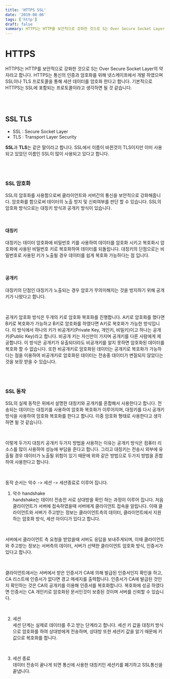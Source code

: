 ```yaml
---
title: 'HTTPS SSL'
date: '2019-08-06'
tags: ['http']
draft: false
summary: HTTPS는 HTTP를 보안적으로 강화한 것으로 S는 Over Secure Socket Layer의 약자라고 합니다.
---
```


# HTTPS

HTTPS는 HTTP를 보안적으로 강화한 것으로 S는 Over Secure Socket Layer의 약자라고 합니다.
HTTPS는 통신의 인증과 암호화를 위해 넷스케이프에서 개발 하였으며 SSL이나 TLS 프로토콜을 통해 세션 데이터를 암호화 한다고 합니다.
기본적으로 HTTPS는 SSL에 포함되는 프로토콜이라고 생각하면 될 것 같습니다. <br />

<br /><br />

## SSL TLS

- SSL : Secure Socket Layer
- TLS : Transport Layer Security

**SSL**과 **TLS**는 같은 말이라고 합니다. SSL에서 이름이 바뀐것이 TLS이지만 이미 사용되고 있었던 이름인 SSL이 많이 사용되고 있다고 합니다. <br />

<br /><br />

### SSL 암호화

SSL의 암호화를 사용함으로써 클라이언트와 서버간의 통신을 보안적으로 강화해줍니다. 암호화를 함으로써 데이터의 노출 방지 및 신뢰여부를 판단 할 수 있습니다. SSL의 암호화 방식으로는 대칭키 방식과 공개키 방식이 있습니다. <br />

<br />

#### 대칭키

대칭키는 데이터 암호화에 비밀번호 키를 사용하여 데이터를 암호화 시키고 복호화시 암호화에 사용된 비밀번호 키로 복호화하여 데이터를 되돌립니다. 대칭키의 단점으로는 비밀번호로 사용된 키가 노출될 경우 데이터를 쉽게 복호화 가능하다는 점 입니다. <br />

<br />

#### 공개키

대칭키의 단점인 대칭키가 노출되는 경우 암호가 무의미해지는 것을 방지하기 위해 공개키가 나왔다고 합니다. <br />

<br />

공개키 암호화 방식은 두개의 키로 암호화 복호화를 진행합니다. A키로 암호화를 했다면 B키로 복호화가 가능하고 B키로 암호화를 하였다면 A키로 복호화가 가능한 방식입니다. 이 방식에서 하나의 키가 비공개키(Private Key, 개인키, 비밀키)이고 하나는 공개키(Public Key)라고 합니다. 비공개 키는 자신만이 가지며 공개키를 다른 사람에게 제공합니다. 이 방식은 공개키가 유출되더라도 비공개키를 알지 못하면 암호화된 데이터를 복호화 할 수 없습니다. 또한 비공개키로 암호화된 데이터는 공개키로 복호화가 가능하다는 점을 이용하여 비공개키로 암호화된 데이터는 전송중 데이터가 변질되지 않았다는 것을 보장 받을 수 있습니다. <br />

<br /><br />

### SSL 동작

SSL의 실제 동작은 위에서 설명한 대칭키와 공개키를 혼합해서 사용한다고 합니다. 전송되는 데이터는 대칭키를 사용하여 암호화 복호화가 이루어지며, 대칭키를 다시 공개키 방식을 사용하여 암호화 복호화를 한다고 합니다. 이중 암호화 형태로 사용한다고 생각하면 될 것 같습니다. <br />

<br />

이렇게 두가지 대칭키 공개키 두가지 방법을 사용하는 이유는 공개키 방식은 컴퓨터 리소스를 많이 사용하여 성능에 부담을 준다고 합니다. 그리고 대칭키는 전송시 외부에 유출될 경우 데이터가 노출될 위험이 있기 때문에 위와 같은 방법으로 두가지 방법을 혼합하여 사용한다고 합니다.

<br />

동작 순서는 악수 -> 세션 -> 세션종료로 이루어 집니다. <br />

1. 악수 handshake <br />
   handshake는 데이터 전송전 서로 상대방을 확인 하는 과정이 이루어 집니다. 처음 클라이언트가 서버에 접속하였을때 서버에게 클라이언트 접속을 알립니다. 이때 클라이언트와 서버가 주고받는 정보는 클라이언트측의 데이터, 클라이언트에서 지원하는 암호화 방식, 세션 아이디가 있다고 합니다. <br />

<br />

서버에서 클라이언트 측 요청을 받았을때 서버도 응답을 보내주게되며, 이때 클라이언트와 주고받는 정보는 서버측의 데이터, 서버가 선택한 클라이언트 암호화 방식, 인증서가 있다고 합니다. <br />

<br />

클라이언트에서는 서버에서 받은 인증서가 CA에 의해 발급된 인증서인지 확인을 하고, CA 리스트에 인증서가 없다면 경고 메세지를 출력합니다.
인증서가 CA에 발급된 것인지 확인하는 것은 CA의 공개키를 이용해 인증서를 복호화합니다. 복호화에 성공 하였다면 인증서는 CA 개인키로 암호화된 문서인것이 보증된 것이며 서버를 신뢰할 수 있습니다.

<br />

2. 세션 <br />
   세션 단계는 실제로 데이터를 주고 받는 단계라고 합니다. 세션 키 값을 대칭키 방식으로 암호화를 하여 상대방에게 전송하며, 상대방 또한 세션키 값을 알기 때문에 키 값으로 복호화를 합니다.

<br />

3. 세션 종료 <br />
   데이터 전송이 끝나게 되면 통신에 사용한 대칭키인 세션키를 폐기하고 SSL통신을 끝냅니다.

<br /><br /><br />
